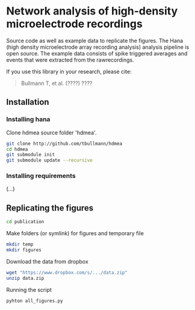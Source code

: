 # Network analysis of high-density microelectrode recordings

Source code as well as example data to replicate the figures. 
The Hana (high density microelectrode array recording analysis) analysis pipeline is open source.
The example data consists of spike triggered averages and events that were extracted from the rawrecordings.  


If you use this library in your research, please cite:

> Bullmann T, et al. (????) ????


## Installation

### Installing hana 

Clone hdmea source folder 'hdmea'.

```bash
git clone http://github.com/tbullmann/hdmea
cd hdmea
git submodule init
git submodule update --recursive
```

### Installing requirements

(...)

## Replicating the figures

```bash
cd publication
```
Make folders (or symlink) for figures and temporary file
```bash
mkdir temp
mkdir figures
```
Download the data from dropbox
```bash
wget "https://www.dropbox.com/s/.../data.zip"
unzip data.zip
```
Running the script
```bash
pyhton all_figures.py 
```
